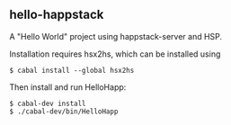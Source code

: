 hello-happstack
---------------

A "Hello World" project using happstack-server and HSP.

Installation requires hsx2hs, which can be installed using

    $ cabal install --global hsx2hs

Then install and run HelloHapp:

    $ cabal-dev install
    $ ./cabal-dev/bin/HelloHapp

